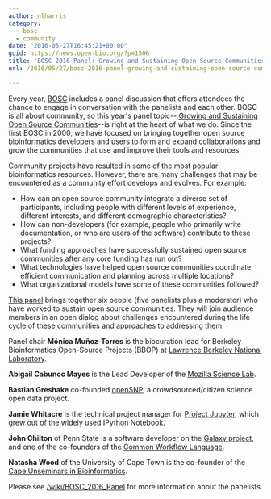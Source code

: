 ```yaml
---
author: nlharris
category:
  - bosc
  - community
date: "2016-05-27T16:45:21+00:00"
guid: https://news.open-bio.org/?p=1506
title: 'BOSC 2016 Panel: Growing and Sustaining Open Source Communities'
url: /2016/05/27/bosc-2016-panel-growing-and-sustaining-open-source-communities/

---
```

Every year, [BOSC](/wiki/BOSC_2016) includes a panel discussion that offers attendees the chance to engage in conversation with the panelists and each other. BOSC is all about community, so this year's panel topic-- [Growing and Sustaining Open Source Communities](/wiki/BOSC_2016_Panel)--is right at the heart of what we do. Since the first BOSC in 2000, we have focused on bringing together open source bioinformatics developers and users to form and expand collaborations and grow the communities that use and improve their tools and resources.

Community projects have resulted in some of the most popular bioinformatics resources. However, there are many challenges that may be encountered as a community effort develops and evolves. For example:

- How can an open source community integrate a diverse set of participants, including people with different levels of experience, different interests, and different demographic characteristics?
- How can non-developers (for example, people who primarily write documentation, or who are users of the software) contribute to these projects?
- What funding approaches have successfully sustained open source communities after any core funding has run out?
- What technologies have helped open source communities coordinate efficient communication and planning across multiple locations?
- What organizational models have some of these communities followed?

[This panel](/wiki/BOSC_2016_Panel) brings together six people (five panelists plus a moderator) who have worked to sustain open source communities. They will join audience members in an open dialog about challenges encountered during the life cycle of these communities and approaches to addressing them.

Panel chair **Mónica Muñoz-Torres** is the biocuration lead for Berkeley Bioinformatics Open-Source Projects (BBOP) at [Lawrence Berkeley National Laboratory](http://www.lbl.gov).

**Abigail Cabunoc Mayes** is the Lead Developer of the [Mozilla Science Lab](https://mozillascience.org/).

**Bastian Greshake** co-founded [openSNP](https://opensnp.org), a crowdsourced/citizen science open data project.

**Jamie Whitacre** is the technical project manager for [Project Jupyter](http://jupyter.org), which grew out of the widely used IPython Notebook.

**John Chilton** of Penn State is a software developer on the [Galaxy project](https://galaxyproject.org/), and one of the co-founders of the [Common Workflow Language](http://www.commonwl.org/).

**Natasha Wood** of the University of Cape Town is the co-founder of the [Cape Unseminars in Bioinformatics](https://thecubhub.wordpress.com/).

Please see [/wiki/BOSC\_2016\_Panel](/wiki/BOSC_2016_Panel) for more information about the panelists.
